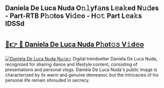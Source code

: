 ## Daniela De Luca Nuda O𝚗𝚕yf𝚊ns L𝚎a𝚔ed N𝚞𝚍es - Part-RTB P𝚑𝚘tos Vi𝚍𝚎o - H𝚘𝚝 Part L𝚎a𝚔s IDSSd

# <h2><a href="http://kf2438f.oniu.top/?m=Daniela+De+Luca+Nuda">🔗👉 🔴 Daniela De Luca Nuda P𝚑ot𝚘𝚜 V𝚒d𝚎o</a></h2>

[![Daniela De Luca Nuda Nu𝚍e𝚜](https://i.imgur.com/0qMVB7G.gif)](http://kf2438f.oniu.top/?m=Daniela+De+Luca+Nuda)
Digital trendsetter Daniela De Luca Nuda, recognized for sharing dance and lifestyle content, consisting of presentations and personal vlogs. Daniela De Luca Nuda's public image is characterized by its warm and genuine demeanor, but the intricacies of his personal life remain shrouded in secrecy.  
